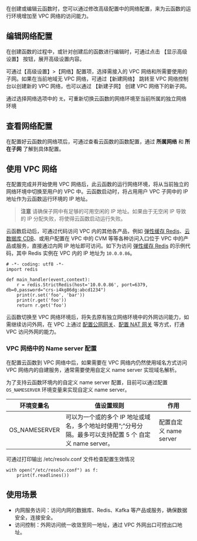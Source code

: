 在创建或编辑云函数时，您可以通过修改高级配置中的网络配置，来为云函数的运行环境增加至 VPC 网络的访问能力。

## 编辑网络配置

在创建函数的过程中，或针对创建后的函数进行编辑时，可通过点击 【显示高级设置】 按钮，展开高级设置内容。

可通过【高级设置】>【网络】配置项，选择需接入的 VPC 网络和所需要使用的子网。如果在当前地域无 VPC 网络，可通过【新建网络】 跳转至 VPC 网络控制台以创建新的 VPC 网络，也可以通过 【新建子网】 创建 VPC 网络下的新子网。

通过选择网络选项中的 `无`，可重新切换云函数的网络环境至当前所属的独立网络环境

## 查看网络配置

在配置好云函数的网络项后，可通过查看云函数的函数配置，通过 **所属网络** 和 **所在子网** 了解到具体配置。

## 使用 VPC 网络

在配置完成并开始使用 VPC 网络后，此云函数的运行网络环境，将从当前独立的网络环境中切换至用户的 VPC 中。云函数启动时，将占用用户 VPC 子网中的 IP 地址作为云函数运行环境的 IP 地址。

> **注意** 
> 请确保子网中有足够的可用空闲的 IP 地址。如果由于无空闲 IP 导致的 IP 分配失败，将使得云函数启动运行失败。



云函数启动后，可通过代码访问 VPC 内的其他各产品，例如 [弹性缓存 Redis](https://cloud.tencent.com/product/crs?idx=1)、[云数据库 CDB](https://cloud.tencent.com/product/cdb-overview)、或用户配置在 VPC 中的 CVM 等等各种访问入口位于 VPC 中的产品或服务，直接通过内网 IP 地址即可访问。如下为访问 [弹性缓存 Redis](https://cloud.tencent.com/product/crs?idx=1) 的示例代码，其中 Redis 实例在 VPC 内的 IP 地址为 `10.0.0.86`。

```
# -*- coding: utf8 -*- 
import redis

def main_handler(event,context):
    r = redis.StrictRedis(host='10.0.0.86', port=6379, db=0,password="crs-i4kg86dg:abcd1234")
    print(r.set('foo', 'bar'))
    print(r.get('foo'))
    return r.get('foo')
```

云函数切换至 VPC 网络环境后，将失去原有独立网络环境中的外网访问能力，如需继续访问外网，在 VPC 上通过 [配置公网网关](https://cloud.tencent.com/document/product/215/11119)、[配置 NAT 网关](https://cloud.tencent.com/document/product/215/4975) 等方式，打通 VPC 访问外网的能力。

### VPC 网络中的 Name server 配置

在配置云函数到 VPC 网络中后，如果需要在 VPC 网络内仍然使用域名方式访问 VPC 网络内的自建服务，通常需要使用自定义 name server 实现域名解析。

为了支持云函数环境内的自定义 name server 配置，目前可以通过配置 `OS_NAMESERVER` 环境变量来实现自定义 name server。

| 环境变量名 | 值设置规则 | 作用 |
| --- | --- | --- |
| OS_NAMESERVER | 可以为一个或的多个 IP 地址或域名，多个地址时使用“;”分号分隔。最多可以支持配置 5 个 自定义 name server。 | 配置自定义 name server |

可通过打印输出 /etc/resolv.conf 文件检查配置生效情况

```
with open("/etc/resolv.conf") as f:
    print(f.readlines())
```


## 使用场景

* 内网服务访问：访问内网的数据库、Redis、Kafka 等产品或服务，确保数据安全，连接安全。
* 访问控制：外网访问统一收敛至同一地址，通过 VPC 外网出口可控出口地址。
